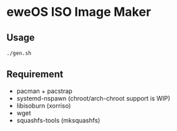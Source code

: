 # eweOS ISO Image Maker

## Usage

```
./gen.sh
```

## Requirement

- pacman + pacstrap
- systemd-nspawn (chroot/arch-chroot support is WIP)
- libisoburn (xorriso)
- wget
- squashfs-tools (mksquashfs)

